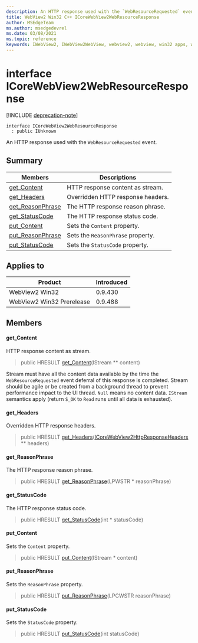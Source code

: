 ```yaml
---
description: An HTTP response used with the `WebResourceRequested` event.
title: WebView2 Win32 C++ ICoreWebView2WebResourceResponse
author: MSEdgeTeam
ms.author: msedgedevrel
ms.date: 03/08/2021
ms.topic: reference
keywords: IWebView2, IWebView2WebView, webview2, webview, win32 apps, win32, edge, ICoreWebView2, ICoreWebView2Controller, browser control, edge html, ICoreWebView2WebResourceResponse
---
```


# interface ICoreWebView2WebResourceResponse 

[!INCLUDE [deprecation-note](../includes/deprecation-note.md)]

```
interface ICoreWebView2WebResourceResponse
  : public IUnknown
```

An HTTP response used with the `WebResourceRequested` event.

## Summary

 Members                        | Descriptions
--------------------------------|---------------------------------------------
[get_Content](#get_content) | HTTP response content as stream.
[get_Headers](#get_headers) | Overridden HTTP response headers.
[get_ReasonPhrase](#get_reasonphrase) | The HTTP response reason phrase.
[get_StatusCode](#get_statuscode) | The HTTP response status code.
[put_Content](#put_content) | Sets the `Content` property.
[put_ReasonPhrase](#put_reasonphrase) | Sets the `ReasonPhrase` property.
[put_StatusCode](#put_statuscode) | Sets the `StatusCode` property.

## Applies to

Product                         | Introduced
--------------------------------|---------------------------------------------
WebView2 Win32            |    0.9.430
WebView2 Win32 Prerelease |    0.9.488

## Members

#### get_Content 

HTTP response content as stream.

> public HRESULT [get_Content](#get_content)(IStream ** content)

Stream must have all the content data available by the time the `WebResourceRequested` event deferral of this response is completed. Stream should be agile or be created from a background thread to prevent performance impact to the UI thread. `Null` means no content data. `IStream` semantics apply (return `S_OK` to `Read` runs until all data is exhausted).

#### get_Headers 

Overridden HTTP response headers.

> public HRESULT [get_Headers](#get_headers)([ICoreWebView2HttpResponseHeaders](icorewebview2httpresponseheaders.md) ** headers)

#### get_ReasonPhrase 

The HTTP response reason phrase.

> public HRESULT [get_ReasonPhrase](#get_reasonphrase)(LPWSTR * reasonPhrase)

#### get_StatusCode 

The HTTP response status code.

> public HRESULT [get_StatusCode](#get_statuscode)(int * statusCode)

#### put_Content 

Sets the `Content` property.

> public HRESULT [put_Content](#put_content)(IStream * content)

#### put_ReasonPhrase 

Sets the `ReasonPhrase` property.

> public HRESULT [put_ReasonPhrase](#put_reasonphrase)(LPCWSTR reasonPhrase)

#### put_StatusCode 

Sets the `StatusCode` property.

> public HRESULT [put_StatusCode](#put_statuscode)(int statusCode)

